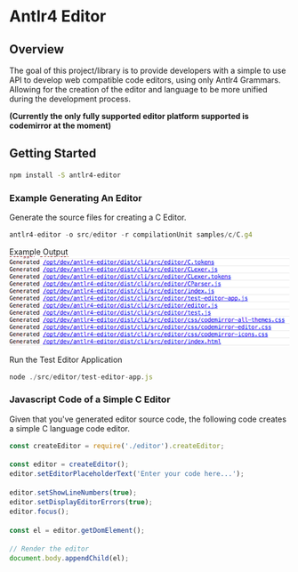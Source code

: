 # Antlr4 Editor

## Overview
The goal of this project/library is to provide developers with a simple to use API to develop
web compatible code editors, using only Antlr4 Grammars. Allowing for the creation of the editor and language
to be more unified during the development process. 

**(Currently the only fully supported editor platform supported is codemirror at the moment)**

## Getting Started
```bash
npm install -S antlr4-editor
```

### Example Generating An Editor

Generate the source files for creating a C Editor.
```javascript
antlr4-editor -o src/editor -r compilationUnit samples/c/C.g4
```
Example Output
![Output Example](./images/output.png)


Run the Test Editor Application
```javascript
node ./src/editor/test-editor-app.js
```


### Javascript Code of a Simple C Editor

Given that you've generated editor source code, the following code creates
a simple C language code editor.

```javascript
const createEditor = require('./editor').createEditor;

const editor = createEditor();
editor.setEditorPlaceholderText('Enter your code here...');

editor.setShowLineNumbers(true);
editor.setDisplayEditorErrors(true);
editor.focus();

const el = editor.getDomElement();

// Render the editor
document.body.appendChild(el);

```
